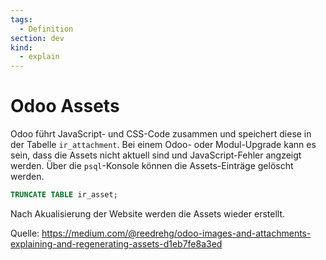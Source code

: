 ```yaml
---
tags:
  - Definition
section: dev
kind:
  - explain
---
```

# Odoo Assets

Odoo führt JavaScript- und CSS-Code zusammen und speichert diese in der Tabelle `ir_attachment`. Bei einem Odoo- oder Modul-Upgrade kann es sein, dass die Assets nicht aktuell sind und JavaScript-Fehler angzeigt werden. Über die `psql`-Konsole können die Assets-Einträge gelöscht werden. 

```sql
TRUNCATE TABLE ir_asset;
```

Nach Akualisierung der Website werden die Assets wieder erstellt.

Quelle: https://medium.com/@reedrehg/odoo-images-and-attachments-explaining-and-regenerating-assets-d1eb7fe8a3ed